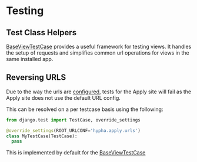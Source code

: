 # Testing

## Test Class Helpers

[BaseViewTestCase](https://github.com/HyphaApp/hypha/blob/main/hypha/apply/utils/testing/tests.py) provides a useful framework for testing views. It handles the setup of requests and simplifies common url operations for views in the same installed app.

## Reversing URLS

Due to the way the urls are [configured](https://github.com/HyphaApp/meta/tree/6060bb2491e501e501979a68036dd52f60f6a6fe/Contributing/Implementation.md#url-configuration), tests for the Apply site will fail as the Apply site does not use the default URL config.

This can be resolved on a per testcase basis using the following:

```python
from django.test import TestCase, override_settings

@override_settings(ROOT_URLCONF='hypha.apply.urls')
class MyTestCase(TestCase):
  pass
```

This is implemented by default for the [BaseViewTestCase](testing.md#test-class-helpers)
